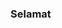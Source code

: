 ### Selamat

<!---
supraxbar/supraxbar is a ✨ special ✨ repository because its `README.md` (this file) appears on your GitHub profile.
You can click the Preview link to take a look at your changes.
--->
